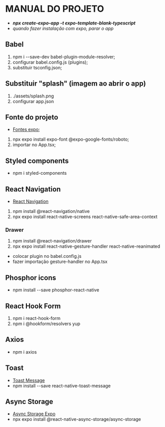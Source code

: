 # MANUAL DO PROJETO

- _**npx create-expo-app -t expo-template-blank-typescript**_
- _quando fazer instalação com expo, parar o app_

## Babel

1. npm i --save-dev babel-plugin-module-resolver;
2. configurar babel.config.js (plugins);
3. substituir tsconfig.json;

## Substituir "splash" (imagem ao abrir o app)

1. ./assets/splash.png
2. configurar app.json

## Fonte do projeto

- [Fontes expo](https://docs.expo.dev/develop/user-interface/fonts/#use-a-google-font);

1. npx expo install expo-font @expo-google-fonts/roboto;
2. importar no App.tsx;

## Styled components

- npm i styled-components

## React Navigation

- [React Navigation](https://reactnavigation.org/docs/getting-started)

1. npm install @react-navigation/native
2. npx expo install react-native-screens react-native-safe-area-context

### Drawer

1. npm install @react-navigation/drawer
2. npx expo install react-native-gesture-handler react-native-reanimated

- colocar plugin no babel.config.js
- fazer importação gesture-handler no App.tsx

## Phosphor icons

- npm install --save phosphor-react-native

## React Hook Form

1. npm i react-hook-form
2. npm i @hookform/resolvers yup

## Axios

- npm i axios

## Toast

- [Toast Message](https://www.npmjs.com/package/react-native-toast-message)
- npm install --save react-native-toast-message

## Async Storage

- [Async Storage Expo](https://docs.expo.dev/versions/latest/sdk/async-storage/)
- npx expo install @react-native-async-storage/async-storage
